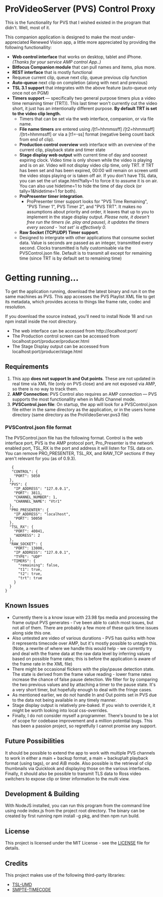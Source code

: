 # ProVideoServer (PVS) Control Proxy

This is the functionality for PVS that I wished existed in the program that didn't. Well, most of it.

This companion application is designed to make the most under-appreciated Renewed Vision app, a little more appreciated by providing the following functionallity:

 - **Web control interface** that works on desktop, tablet and iPhone. *(Thanks for your service AMP control App..)*
 - **Bitfocus Companion module** that can pull names and items, plus more.
 - **REST interface** that is mostly functional
 - Requeue current clip, queue next clip, queue previous clip function
 - **Auto-queue** next clip on completion (along with next and previous)
 - **TSL 3.1 support** that integrates with the above feature (auto-queue only once not on PGM)
 - **Timers support** — specifically two general purpose timers plus a video time remaining timer (TRT)). This last timer won't currently cut the video short, it just has an intentionally different purpose. **By default TRT is set to the video clip length.**
	 - Timers that can be set via the web interface, companion, or via file name.
	 - **File name timers** are entered using /[t1=hhmmssff] /[t2=hhmmssff] /[trt=hhmmssff] or via a [t1=-ss] format (negative being count back from end of clip).
	 - **Production control overview** web interface with an overview of the current clip, playback state and timer state
	 - **Stage display web output** with current time of day and soonest expiring clock. Video time is only shown while the video is playing and is on air. Video will not display video clip time, only TRT. If TRT has been set and has been expired, 00:00 will remain on screen until the video stops playing or is taken off air. If you don't have TSL data, you can set the url stage.html?tally=1 to force it to assume it is on air. You can also use hidetime=1 to hide the time of day clock (or tally=1&hidetime=1 for both).
	 - **ProPresenter timer integration**.
		 - ProPresenter timer support looks for "PVS Time Remaining", "PVS Timer 1", PVS Timer 2", and "PVS TRT". It makes no assumptions about priority and order, it leaves that up to you to implement in the stage display output. *Please note, it doesn't free run the timers (ie. play and pause), it updates the timers every second - 'not set' is effectively 0.*
   - **Raw Socket (TCP\UDP) Timer support**.
    - Designed to intergrate with other applications that consume socket data. Value is seconds are passed as an integer, transmitted every second. Clocks transmitted is fully customisable via the PVSControl.json file. Default is to transmit all except for remaining time (since TRT is by default set to remaining time)

# Getting running...

To get the application running, download the latest binary and run it on the same machines as PVS.
This app accesses the PVS Playlist XML file to get its metadata, which provides access to things like frame rate, codec and resolution. 

If you download the source instead, you'll need to install Node 18 and run npm install inside the root directory.

- The web interface can be accessed from http://localhost:port/
- The Production control screen can be accessed from localhost:port/producer/producer.html
- The Stage Display output can be accessed from localhost:port/producer/stage.html

## Requirements

 1. This app **does not support In and Out points**. These are not updated
    in real time via XML file (only on PVS close) and are not exposed via AMP, so there is no way to track them.
   2. **AMP Connection:** PVS Control also requires an AMP connection — PVS supports the most functionallity when in Multi Channel mode.
   3. **PVSControl.json file**: On startup, the app will look for a PVSControl.json file either in the same directory as the application, or in the users home directory (same directory as the ProVideoServer.pvs3 file)
    

### PVSControl.json file format

The PVSControl.json file has the following format.
Control is the web interface port, PVS is the AMP protocol port, Pro_Presenter is the network enabled port, TSL_RX is the port and address it will listen for TSL data on.
You can remove PRO_PRESENTER, TSL_RX, and RAW_TCP sections if they aren't relevant for you (as of 0.9.3).

       { 
       "CONTROL": {
        "PORT": 5050
      },
      "PVS": {
        "IP_ADDRESS": "127.0.0.1",
        "PORT": 3811,
        "CHANNEL_NUMBER": 1,
        "CHANNEL_NAME": "Vtr1"
      },
      "PRO_PRESENTER": {
        "IP_ADDRESS": "localhost",
        "PORT": 50050
      },
      "TSL_RX": {
        "PORT": 40041,
        "ADDRESS": 2
      },
      "RAW_SOCKET": {
        "PORT": 13000,
        "IP_ADDRESS": "127.0.0.1",
        "TYPE": "UDP"
       "TIMERS": {
          "remaining": false,
          "t1": true,
          "t2": true,
          "trt": true
        }
      }
    }

## Known Issues

- Currently there is a know issue with 23.98 fps media and processing the frame output PVS generates - I've been able to catch most issues, but not all of them. There are probably a few more of these quirk time issues along side this one.
- Also untested are video of various durations - PVS has quirks with how it represents timecode over AMP, but it's mostly possible to untagle this. (Note, a rewrite of where we handle this would help - we currently try and deal with the frame data at the raw data level by inferring values based on possible frame rates; this is before the application is aware of the frame rate in the XML file)
- There might be occasional flickers with the play\pause detection state. The state is derived from the frame value reading - lower frame rates increase the chance of false pause detection. We filter for by comparing the two previous values and by attaching a timer to the pause state. It's a very short timer, but hopefully enough to deal with the fringe cases.
- As mentioned earlier, we do not handle In and Out points set in PVS due to the data not being available in any timely manner.
- Stage display output is relatively pre-baked. If you wish to override it, it might be worth looking into local css-overrides.
- Finally, I do not consider myself a programmer. There's bound to be a lot of scope for codebase improvement and a million potential bugs. This has been a passion project, so regretfully I cannot promise any support.


## Future Possibilities

It should be possible to extend the app to work with multiple PVS channels to work in either a main + backup format, a main + backup\alt playback format (using tags), or and A\B mode.
Also possible is the retrieval of clip thumbnails via Quicklook and displaying those on the various interfaces.
Finally, it should also be possible to transmit TLS data to Ross video switchers to expose clip or timer information to the multi view.

## Development & Building
With NodeJS installed, you can run this program from the command line using node index.js from the project root directory. 
The binary can be created by first running npm install -g pkg, and then npm run build.

## License
This project is licensed under the MIT License - see the [LICENSE](LICENSE) file for details.

## Credits
This project makes use of the following third-party libraries:

 - [TSL-UMD](https://github.com/willosof/tsl-umd)
 - [SMPTE-TIMECODE](https://github.com/CrystalComputerCorp/smpte-timecode)
